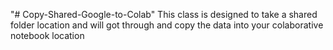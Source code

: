 "# Copy-Shared-Google-to-Colab" 
This class is designed to take a shared folder location and will got through and copy the data into your colaborative notebook location
